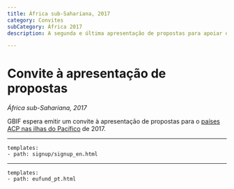 ```yaml
---
title: África sub-Sahariana, 2017
category: Convites
subCategory: África 2017
description: A segunda e última apresentação de propostas para apoiar os países na África subsaariana está prevista para 2017.

---
```

# Convite à apresentação de propostas

_África sub-Sahariana, 2017_

GBIF espera emitir um convite à apresentação de propostas para o [países ACP nas ilhas do Pacífico](eligible-countries) de 2017. 

-----------------

```styledYaml
templates:
- path: signup/signup_en.html
```

------

```styledYaml
templates:
- path: eufund_pt.html
```